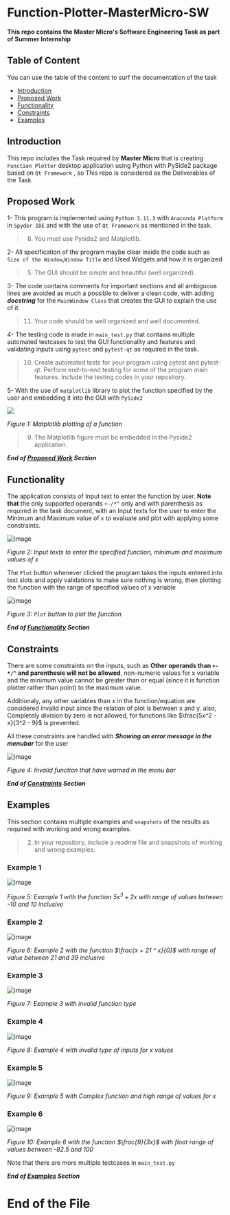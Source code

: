 # Function-Plotter-MasterMicro-SW
**This repo contains the Master Micro's Software Engineering Task as part of Summer Internship**

## Table of Content
You can use the table of the content to surf the documentation of the task

- [Introduction](https://github.com/YousefTB/Function-Plotter-MasterMicro-SW/tree/main#introduction)
- [Proposed Work](https://github.com/YousefTB/Function-Plotter-MasterMicro-SW/tree/main#proposed-work)
- [Functionality](https://github.com/YousefTB/Function-Plotter-MasterMicro-SW/tree/main#functionality)
- [Constraints](https://github.com/YousefTB/Function-Plotter-MasterMicro-SW/tree/main#constraints)
- [Examples](https://github.com/YousefTB/Function-Plotter-MasterMicro-SW/tree/main#examples)

## Introduction
This repo includes the Task required by **Master Micro** that is creating `Function Plotter` desktop application using Python with PySide2 package based on `Qt Framework` , so This repo is considered as the Deliverables of the Task

## Proposed Work
1- This program is implemented using `Python 3.11.3` with `Anaconda Platform` in `Spyder IDE` and with the use of `Qt Framework` as mentioned in the task.
> 8. You must use Pyside2 and Matplotlib.

2- All specification of the program maybe clear inside the code such as `Size of the Window`,`Window Title` and Used Widgets and how it is organized
> 5. The GUI should be simple and beautiful (well organized).

3- The code contains comments for important sections and all ambiguous lines are avoided as much a possible to deliver a clean code, with adding ***docstring*** for the `MainWindow Class` that creates the GUI to explain the use of it.
> 11. Your code should be well organized and well documented.

4- The testing code is made in `main_test.py` that contains multiple automated testcases to test the GUI functionality and features and validating inputs using `pytest` and `pytest-qt` as required in the task.
> 10. Create automated tests for your program using pytest and pytest-qt. Perform end-to-end testing for some of the program main features. Include the testing codes in your repository.

5- With the use of `matplotlib` library to plot the function specified by the user and embedding it into the GUI with `PySide2`

![](https://github.com/YousefTB/Function-Plotter-MasterMicro-SW/blob/main/assets/95775013/253831808-ae8fdc4f-0a61-43d2-8bc3-1ca7ee6e1161.png)

*Figure 1: Matplotlib plotting of a function*
> 9. The Matplotlib figure must be embedded in the Pyside2 application.


***End of [Proposed Work](https://github.com/YousefTB/Function-Plotter-MasterMicro-SW/tree/main#proposed-work) Section***

## Functionality
The application consists of Input text to enter the function by user. **Note that** the only supported operands `+-/*^` only and with parenthesis as required in the task document, with an Input texts for the user to enter the Minimum and Maximum value of `x` to evaluate and plot with applying some constraints.

![image](https://github.com/YousefTB/Function-Plotter-MasterMicro-SW/blob/main/assets/95775013/253832084-c454897d-ba4b-4ff6-9f21-1fcf527ab882.png)

*Figure 2: Input texts to enter the specified function, minimum and maximum values of x*

The `Plot` button whenever clicked the program takes the inputs entered into text slots and apply validations to make sure nothing is wrong, then plotting the function with the range of specified values of x variable

![image](https://github.com/YousefTB/Function-Plotter-MasterMicro-SW/blob/main/assets/95775013/253832245-caa8ac01-a16e-4b2b-adce-c50b49de839a.png)

*Figure 3: `Plot` button to plot the function*

***End of [Functionality](https://github.com/YousefTB/Function-Plotter-MasterMicro-SW/tree/main#functionality) Section***

## Constraints
There are some constraints on the inputs, such as **Other operands than `+-*/^` and parenthesis will not be allowed**, non-numeric values for x variable and the minimum value cannot be greater than or equal (since it is function plotter rather than point) to the maximum value.

Additionaly, any other variables than x in the function/equation are considered invalid input since the relation of plot is between x and y. also, Completely division by zero is not allowed, for functions like $`\frac{5x^2 - x}{3^2 - 9}`$ is prevented.

All these constraints are handled with ***Showing an error message in the menubar*** for the user

![image](https://github.com/YousefTB/Function-Plotter-MasterMicro-SW/blob/main/assets/95775013/253832569-86d4e3e8-a54e-428e-9cb8-4b53364e241e.png)

*Figure 4: Invalid function that have warned in the menu bar*

***End of [Constraints](https://github.com/YousefTB/Function-Plotter-MasterMicro-SW/tree/main#constraints) Section***

## Examples

This section contains multiple examples and `snapshots` of the results as required with working and wrong examples.
> 2. In your repository, include a readme file and snapshots of working and wrong examples.

### Example 1

![image](https://github.com/YousefTB/Function-Plotter-MasterMicro-SW/blob/main/assets/95775013/253832644-fb1a30f5-def9-4a1d-8cf3-3d6e62ccb290.png)

*Figure 5: Example 1 with the function $`5x^3 + 2x`$ with range of values between -10 and 10 inclusive*

### Example 2

![image](https://github.com/YousefTB/Function-Plotter-MasterMicro-SW/blob/main/assets/95775013/253833730-1475ece2-48aa-4568-b677-a4d31256cd90.png)

*Figure 6: Example 2 with the function $`\frac{x + 21 ^ x}{0}`$ with range of value between 21 and 39 inclusive*

### Example 3

![image](https://github.com/YousefTB/Function-Plotter-MasterMicro-SW/blob/main/assets/95775013/253833796-e80672aa-3cb3-4305-b1ca-3ec9746df4c1.png)

*Figure 7: Example 3 with invalid function type*

### Example 4

![image](https://github.com/YousefTB/Function-Plotter-MasterMicro-SW/blob/main/assets/95775013/253833834-154a8700-1483-4743-a3ec-1242f60c1198.png)

*Figure 8: Example 4 with invalid type of inputs for x values*

### Example 5

![image](https://github.com/YousefTB/Function-Plotter-MasterMicro-SW/blob/main/assets/95775013/253833877-46a8402d-4403-41d2-869c-8f080df922d0.png)

*Figure 9: Example 5 with Complex function and high range of values for x*

### Example 6

![image](https://github.com/YousefTB/Function-Plotter-MasterMicro-SW/blob/main/assets/95775013/253834034-bd40d05f-b3a8-472e-9114-3be56c3ff45f.png)

*Figure 10: Example 6 with the function $`\frac{9}{3x}`$ with float range of values between -82.5 and 100*


Note that there are more multiple testcases in `main_test.py`

***End of [Examples](https://github.com/YousefTB/Function-Plotter-MasterMicro-SW/tree/main#examples) Section***

# **End of the File**
